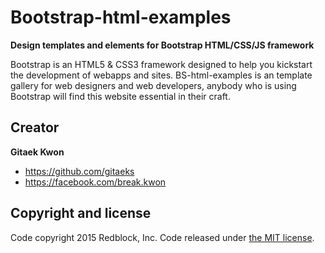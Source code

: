 # Bootstrap-html-examples
**Design templates and elements for Bootstrap HTML/CSS/JS framework**

Bootstrap is an HTML5 & CSS3 framework designed to help you kickstart the development of webapps and sites. 
BS-html-examples is an template gallery for web designers and web developers, anybody who is using Bootstrap will find this website essential in their craft.

## Creator

**Gitaek Kwon**

* <https://github.com/gitaeks>
* <https://facebook.com/break.kwon>


## Copyright and license

Code copyright 2015 Redblock, Inc. Code released under [the MIT license](https://github.com/gitaeks/bs-html-examples/blob/gh-pages/LICENSE).
